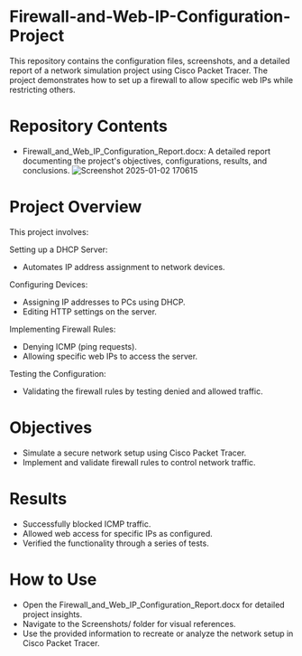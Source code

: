 # Firewall-and-Web-IP-Configuration-Project
This repository contains the configuration files, screenshots, and a detailed report of a network simulation project using Cisco Packet Tracer. The project demonstrates how to set up a firewall to allow specific web IPs while restricting others.

# Repository Contents
- Firewall_and_Web_IP_Configuration_Report.docx: A detailed report documenting the project's objectives, configurations, results, and conclusions.
![Screenshot 2025-01-02 170615](https://github.com/user-attachments/assets/9db24c16-430e-43ca-a5f3-cb55240d4dba)


# Project Overview
This project involves:

Setting up a DHCP Server:
- Automates IP address assignment to network devices.

Configuring Devices:
- Assigning IP addresses to PCs using DHCP.
- Editing HTTP settings on the server.

Implementing Firewall Rules:
- Denying ICMP (ping requests).
- Allowing specific web IPs to access the server.

Testing the Configuration:
- Validating the firewall rules by testing denied and allowed traffic.

# Objectives
- Simulate a secure network setup using Cisco Packet Tracer.
- Implement and validate firewall rules to control network traffic.

# Results
- Successfully blocked ICMP traffic.
- Allowed web access for specific IPs as configured.
- Verified the functionality through a series of tests.

# How to Use
- Open the Firewall_and_Web_IP_Configuration_Report.docx for detailed project insights.
- Navigate to the Screenshots/ folder for visual references.
- Use the provided information to recreate or analyze the network setup in Cisco Packet Tracer.
